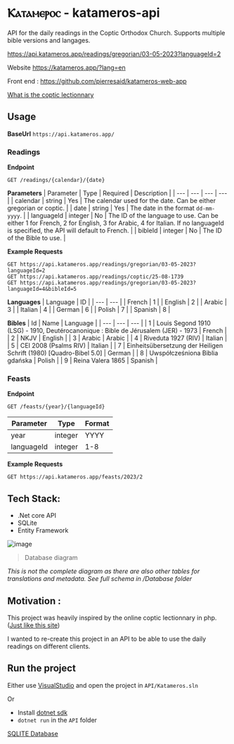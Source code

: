 # Ⲕⲁⲧⲁⲙⲉⲣⲟⲥ - katameros-api

API for the daily readings in the Coptic Orthodox Church.
Supports multiple bible versions and langages.

https://api.katameros.app/readings/gregorian/03-05-2023?languageId=2

Website https://katameros.app/?lang=en

Front end : https://github.com/pierresaid/katameros-web-app

[What is the coptic lectionnary](https://coptic-wiki.org/lectionary#:~:text=Generate%20in%20PDF-,lectionary,-A%20set%20of)


## Usage

**BaseUrl**
`https://api.katameros.app/`

### Readings

**Endpoint**
```http
GET /readings/{calendar}/{date}
```

**Parameters**
| Parameter | Type | Required | Description |
| --- | --- | --- | --- |
| calendar | string | Yes | The calendar used for the date. Can be either gregorian or coptic. |
| date | string | Yes | The date in the format `dd-mm-yyyy`. |
| languageId | integer | No | The ID of the language to use. Can be either 1 for French, 2 for English, 3 for Arabic, 4 for Italian. If no languageId is specified, the API will default to French. |
| bibleId | integer | No | The ID of the Bible to use. |

**Example Requests**
```http
GET https://api.katameros.app/readings/gregorian/03-05-2023?languageId=2
GET https://api.katameros.app/readings/coptic/25-08-1739
GET https://api.katameros.app/readings/gregorian/03-05-2023?languageId=4&bibleId=5
```
**Languages**
| Language | ID |
| --- | --- |
| French | 1 |
| English | 2 |
| Arabic | 3 |
| Italian | 4 |
| German | 6 |
| Polish | 7 |
| Spanish | 8 |

**Bibles**
| Id | Name | Language |
| --- | --- | --- |
| 1 | Louis Segond 1910 (LSG) - 1910, Deutérocanonique : Bible de Jérusalem (JER) - 1973 | French |
| 2 | NKJV | English |
| 3 | Arabic | Arabic |
| 4 | Riveduta 1927 (RIV) | Italian |
| 5 | CEI 2008 (Psalms RIV) | Italian |
| 7 | Einheitsübersetzung der Heiligen Schrift (1980) [Quadro-Bibel 5.0] | German |
| 8 | Uwspółcześniona Biblia gdańska | Polish |
| 9 | Reina Valera 1865 | Spanish |


### Feasts
**Endpoint**
```http
GET /feasts/{year}/{languageId}
```
| Parameter | Type | Format |
| --- | --- | --- |
| year | integer | YYYY |
| languageId | integer | 1-8 |

**Example Requests**
```http
GET https://api.katameros.app/feasts/2023/2
```

## Tech Stack:
- .Net core API
- SQLite
- Entity Framework

![image](https://user-images.githubusercontent.com/32095218/160257589-5f66fff0-596e-4b24-a9ad-9741cce3705e.png)
> Database diagram

*This is not the complete diagram as there are also other tables for translations and metadata.*
*See full schema in /Database folder*


## Motivation :

This project was heavily inspired by the online coptic lectionnary in php. ([Just like this site](https://st-takla.org/zJ/index.php?option=com_katamaros&sm=3-3&c=&tht=&dbl=en&Itemid=3))

I wanted to re-create this project in an API to be able to use the daily readings on different clients.


## Run the project

Either use [VisualStudio](https://visualstudio.microsoft.com/) and open the project in `API/Katameros.sln`

Or 
- Install [dotnet sdk](https://dotnet.microsoft.com/en-us/download)
- `dotnet run` in the `API` folder

[SQLITE Database](https://github.com/pierresaid/katameros-api/blob/master/Core/KatamerosDatabase.db)

